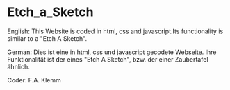 # Etch_a_Sketch

English:
This Website is coded in html, css and javascript.Its functionality is similar to a "Etch A Sketch".

German:
Dies ist eine in html, css und javascript gecodete Webseite. Ihre Funktionalität ist der eines "Etch A Sketch", bzw.
der einer Zaubertafel ähnlich.

Coder: F.A. Klemm
